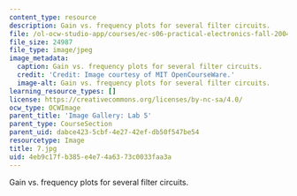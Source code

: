 ```yaml
---
content_type: resource
description: Gain vs. frequency plots for several filter circuits.
file: /ol-ocw-studio-app/courses/ec-s06-practical-electronics-fall-2004/4eb9c17fb385e4e74a6373c0033faa3a_7.jpg
file_size: 24987
file_type: image/jpeg
image_metadata:
  caption: Gain vs. frequency plots for several filter circuits.
  credit: 'Credit: Image courtesy of MIT OpenCourseWare.'
  image-alt: Gain vs. frequency plots for several filter circuits.
learning_resource_types: []
license: https://creativecommons.org/licenses/by-nc-sa/4.0/
ocw_type: OCWImage
parent_title: 'Image Gallery: Lab 5'
parent_type: CourseSection
parent_uid: dabce423-5cbf-4e27-42ef-db50f547be54
resourcetype: Image
title: 7.jpg
uid: 4eb9c17f-b385-e4e7-4a63-73c0033faa3a
---
```

Gain vs. frequency plots for several filter circuits.